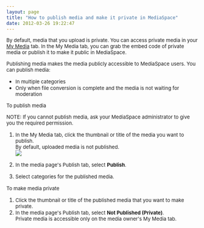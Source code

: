 ```yaml
---
layout: page
title: "How to publish media and make it private in MediaSpace"
date: 2012-03-26 19:22:47
---
```


<span style="font-size: small;">By default, media that you upload is private. You can access private media in your <a href="http://knowledge.kaltura.com/faq/what-my-media-tab-mediaspace">My Media</a> tab. In the My Media tab, you can grab the embed code of private media or publish it to make it public in MediaSpace.</span>

<span style="font-size: small;">Publishing media makes the media publicly accessible to MediaSpace users. You can publish media:</span>

*   <span style="font-size: small;">In multiple categories</span>
*   <span style="font-size: small;">Only when file conversion is complete and the media is not waiting for moderation</span>

<p class="mce-procedure">
  <span style="font-size: small;">To publish media</span>
</p>

<p class="mce-note-graphic">
  <span style="font-size: small;">NOTE: If you cannot publish media, ask your MediaSpace administrator to give you the required permission.</span>
</p>

1.  <span style="font-size: small;"><strong></strong>In the My Media tab, click the thumbnail or title of the media you want to publish.</span>  
    <span style="font-size: small;"><span style="font-size: small;">By default, uploaded media is not published.</span></span>  
    <span style="font-size: small;"><img src="{{site.url}}/assets/381">
      
    
2.  <span style="font-size: small;"><strong></strong>In the media page's Publish tab, select</span> <span style="font-size: small;"><strong>Publish</strong>.</span>
3.  <span style="font-size: small;">Select categories for the published media.</span>

<p class="mce-procedure">
  <span style="font-size: small;">To make media private</span> 
</p>

1.  <span style="font-size: small;">Click the thumbnail or title of the published media that you want to make private.</span>
2.  <span style="font-size: small;"><strong></strong>In the media page's Publish tab, select <strong>Not Published (Private)</strong>.<br />Private media is accessible only on the media owner's My Media tab.</span>

<span style="font-size: small;"><br /></span>